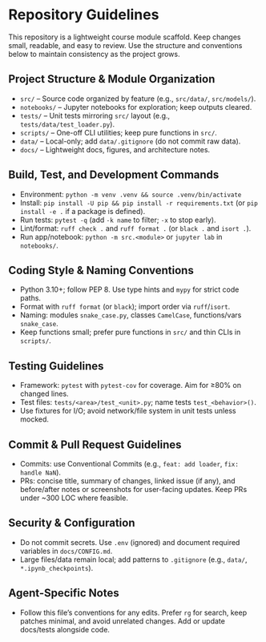 # Repository Guidelines

This repository is a lightweight course module scaffold. Keep changes small, readable, and easy to review. Use the structure and conventions below to maintain consistency as the project grows.

## Project Structure & Module Organization
- `src/` – Source code organized by feature (e.g., `src/data/`, `src/models/`).
- `notebooks/` – Jupyter notebooks for exploration; keep outputs cleared.
- `tests/` – Unit tests mirroring `src/` layout (e.g., `tests/data/test_loader.py`).
- `scripts/` – One-off CLI utilities; keep pure functions in `src/`.
- `data/` – Local-only; add `data/.gitignore` (do not commit raw data).
- `docs/` – Lightweight docs, figures, and architecture notes.

## Build, Test, and Development Commands
- Environment: `python -m venv .venv && source .venv/bin/activate`
- Install: `pip install -U pip && pip install -r requirements.txt` (or `pip install -e .` if a package is defined).
- Run tests: `pytest -q` (add `-k name` to filter; `-x` to stop early).
- Lint/format: `ruff check .` and `ruff format .` (or `black .` and `isort .`).
- Run app/notebook: `python -m src.<module>` or `jupyter lab` in `notebooks/`.

## Coding Style & Naming Conventions
- Python 3.10+; follow PEP 8. Use type hints and `mypy` for strict code paths.
- Format with `ruff format` (or `black`); import order via `ruff`/`isort`.
- Naming: modules `snake_case.py`, classes `CamelCase`, functions/vars `snake_case`.
- Keep functions small; prefer pure functions in `src/` and thin CLIs in `scripts/`.

## Testing Guidelines
- Framework: `pytest` with `pytest-cov` for coverage. Aim for ≥80% on changed lines.
- Test files: `tests/<area>/test_<unit>.py`; name tests `test_<behavior>()`.
- Use fixtures for I/O; avoid network/file system in unit tests unless mocked.

## Commit & Pull Request Guidelines
- Commits: use Conventional Commits (e.g., `feat: add loader`, `fix: handle NaN`).
- PRs: concise title, summary of changes, linked issue (if any), and before/after notes or screenshots for user-facing updates. Keep PRs under ~300 LOC where feasible.

## Security & Configuration
- Do not commit secrets. Use `.env` (ignored) and document required variables in `docs/CONFIG.md`.
- Large files/data remain local; add patterns to `.gitignore` (e.g., `data/`, `*.ipynb_checkpoints`).

## Agent-Specific Notes
- Follow this file’s conventions for any edits. Prefer `rg` for search, keep patches minimal, and avoid unrelated changes. Add or update docs/tests alongside code.
